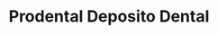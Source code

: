 ---
title: "Prodental Deposito Dental"
url: /saltillo/prodental-deposito-dental/
shop: Supermarkt
---